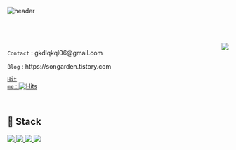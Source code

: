 ![header](https://capsule-render.vercel.app/api?type=waving&color=E02826&height=300&section=header&text=Hello%20World,%20I'm%20Songarden!&fontSize=45&fondColor=auto&animation=fadeIn&fontAlignY=38&descAlignY=51&descAlign=62)


<br><br><br>
<img align = 'right' src="http://mazassumnida.wtf/api/v2/generate_badge?boj=gkdlqkql6"></img>
<p align="left"><code>Contact</code> : gkdlqkql06@gmail.com  </p>  
<p align="left"><code>Blog</code> : https://songarden.tistory.com </p>

[<p align="left"><code>Hit me</code> :      ![Hits](https://hits.seeyoufarm.com/api/count/incr/badge.svg?url=https%3A%2F%2Fgithub.com%2Fsongarden%2Fhit-counter&count_bg=%2379C83D&title_bg=%23555555&icon=&icon_color=%23E7E7E7&title=hits&edge_flat=false)</p>](https://hits.seeyoufarm.com)

<br>

## 📕 Stack

<a href="#demo">
  <img src="https://img.shields.io/badge/python-3776AB?style=plastic&logo=python&logoColor=white">
  <img src="https://img.shields.io/badge/java-007396?style=plastic&logo=java&logoColor=white">
  <img src="https://img.shields.io/badge/spring-6DB33F?style=plastic&logo=spring&logoColor=white">
  <img src="https://img.shields.io/badge/github-181717?style=plastic&logo=github&logoColor=white">
</a>
<br><br>








<!--
**songarden/songarden** is a ✨ _special_ ✨ repository because its `README.md` (this file) appears on your GitHub profile.

Here are some ideas to get you started:

- 🔭 I’m currently working on ...
- 🌱 I’m currently learning ...
- 👯 I’m looking to collaborate on ...
- 🤔 I’m looking for help with ...
- 💬 Ask me about ...
- 📫 How to reach me: ...
- 😄 Pronouns: ...
- ⚡ Fun fact: ...
-->
